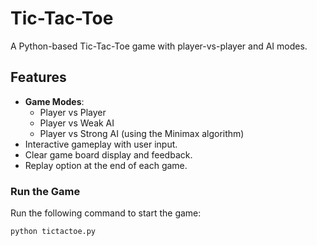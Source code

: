 # Tic-Tac-Toe
A Python-based Tic-Tac-Toe game with player-vs-player and AI modes.

## Features

- **Game Modes**:
  - Player vs Player
  - Player vs Weak AI
  - Player vs Strong AI (using the Minimax algorithm)
- Interactive gameplay with user input.
- Clear game board display and feedback.
- Replay option at the end of each game.

### Run the Game
Run the following command to start the game:

```bash
python tictactoe.py
